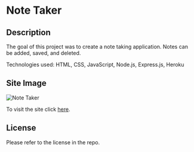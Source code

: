 # Note Taker	

## Description 
The goal of this project was to create a note taking application. Notes can be added, saved, and deleted. 

Technologies used: HTML, CSS, JavaScript, Node.js, Express.js, Heroku

## Site Image
![Note Taker](./assets/images/TBA)

To visit the site click [here](TBA). 

## License
Please refer to the license in the repo. 